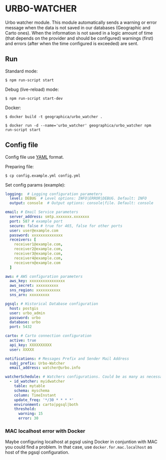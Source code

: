 # URBO-WATCHER

Urbo watcher module. This module automatically sends a warning or error message when the data is not saved in our databases (Geographic and Carto ones). When the information is not saved in a logic amount of time (that depends on the provider and should be configured) warnings (first) and errors (after when the time configured is exceeded) are sent.

## Run

Standard mode:
```
$ npm run-script start
```

Debug (live-reload) mode:
```
$ npm run-script start-dev
```

Docker:
```
$ docker build -t geographica/urbo_watcher .

$ docker run -d --name='urbo_watcher' geographica/urbo_watcher npm run-script start
```

## Config file
Config file use [YAML](https://en.wikipedia.org/wiki/YAML) format.

Preparing file:
```
$ cp config.example.yml config.yml
```

Set config params (example):

```yaml
logging:  # Logging configuration parameters
  level: DEBUG  # Level options: INFO|ERROR|DEBUG. Default: INFO
  output: console  # Output options: console|file. Default: console

email: # Email Service parameters
  server_address: smtp.xxxxxxx.xxxxxxx
  port: 587 # example port
  secure: false # true for 465, false for other ports
  user: user@example.com
  password: xxxxxxxxxxxxxx
  receivers: [
    receiver1@example.com,
    receiver2@example.com,
    receiver3@example.com,
    receiver4@example.com,
    receivern@example.com
  ]  

aws: # AWS configuration parameters
  aws_key: xxxxxxxxxxxxxxxx
  aws_secret: xxxxxxxxxx
  sns_region: xxxxxxxxxxx
  sns_arn: xxxxxxxxx

pgsql: # Historical Database configuration
  host: postgis
  user: urbo_admin
  password: urbo
  database: urbo
  port: 5432

carto: # Carto connection configuration
  active: true
  api_key: XXXXXXXXXX
  user: XXXXX

notifications: # Messages Prefix and Sender Mail Address
  subj_prefix: Urbo-Watcher
  email_address: watcher@urbo.info  

watcherSchedule: # Watchers configurations. Could be as many as necessary.
  - id_watcher: myidwatcher
    table: mytable
    schema: myschema
    column: TimeInstant
    update_freq: '*/30 * * * *'
    environment: carto|pgsql|both
    threshold:
      warning: 15
      error: 30
```

### MAC localhost error with Docker

Maybe configuring localhost at pgsql using Docker in conjuntion with MAC you could find a problem. In that case, use `docker.for.mac.localhost` as host of the pgsql configuration. 